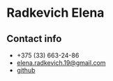 # Radkevich Elena

## Contact info

- +375 (33) 663-24-86
- elena.radkevich.19@gmail.com
- [github](https://github.com/ElenaRadkevich/)
